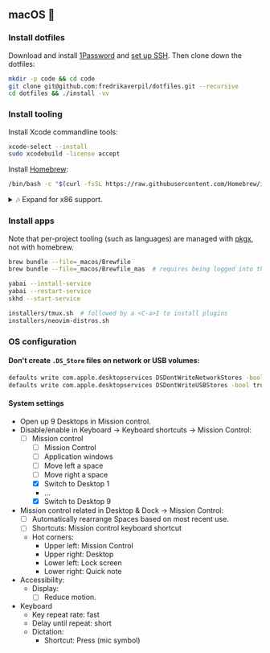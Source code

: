 ## macOS 🍎

### Install dotfiles

Download and install [1Password](https://1password.com/downloads) and [set up SSH](./README_GIT.md). Then clone down the dotfiles:

```bash
mkdir -p code && cd code
git clone git@github.com:fredrikaverpil/dotfiles.git --recursive
cd dotfiles && ./install -vv
```

### Install tooling

Install Xcode commandline tools:

```bash
xcode-select --install
sudo xcodebuild -license accept
```

Install [Homebrew](https://brew.sh/):

```bash
/bin/bash -c "$(curl -fsSL https://raw.githubusercontent.com/Homebrew/install/HEAD/install.sh)"
```

<details>
  <summary>🎶 Expand for x86 support.</summary>

When on an arm64 device, homebrew is installed in `/opt/homebrew/bin/brew`. You can install an x64 version in `/usr/local/bin/brew`. See [installers/homebrew.sh](installers/homebrew.sh) for more info.

</details>

### Install apps

Note that per-project tooling (such as languages) are managed with [pkgx](https://github.com/pkgx/pkgx), not with homebrew.

```bash
brew bundle --file=_macos/Brewfile
brew bundle --file=_macos/Brewfile_mas  # requires being logged into the App Store
```

```bash
yabai --install-service
yabai --restart-service
skhd --start-service
```

```bash
installers/tmux.sh  # followed by a <C-a>I to install plugins
installers/neovim-distros.sh
```

### OS configuration

#### Don't create `.DS_Store` files on network or USB volumes:

```bash
defaults write com.apple.desktopservices DSDontWriteNetworkStores -bool true
defaults write com.apple.desktopservices DSDontWriteUSBStores -bool true
```

#### System settings

- Open up 9 Desktops in Mission control.
- Disable/enable in Keyboard → Keyboard shortcuts → Mission Control:
  - [ ] Mission control
    - [ ] Mission Control
    - [ ] Application windows
    - [ ] Move left a space
    - [ ] Move right a space
    - [x] Switch to Desktop 1
    - ...
    - [x] Switch to Desktop 9
- Mission control related in Desktop & Dock → Mission Control:
  - [ ] Automatically rearrange Spaces based on most recent use.
  - [ ] Shortcuts: Mission control keyboard shortcut
  - Hot corners:
    - Upper left: Mission Control
    - Upper right: Desktop
    - Lower left: Lock screen
    - Lower right: Quick note
- Accessibility:
  - Display:
    - [ ] Reduce motion.
- Keyboard
  - Key repeat rate: fast
  - Delay until repeat: short
  - Dictation:
    - Shortcut: Press (mic symbol)
